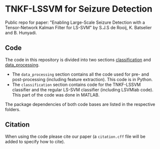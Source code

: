 # TNKF-LSSVM for Seizure Detection

Public repo for paper: "Enabling Large-Scale Seizure Detection with a Tensor-Network Kalman Filter for LS-SVM" by S.J.S de Rooij, K. Batselier and B. Hunyadi.

## Code
The code in this repository is divided into two sections [classification](classification/) and [data_processing](data_processing/). 
- The `data_processing` section contains all the code used for pre- and post-processing (including feature extraction). This code is in Python.
- The `classification` section contains code for the TNKF-LSSVM classifier and the regular LS-SVM classifier (including LSVMlab code). This part of the code was done in MATLAB. 

The package dependencies of both code bases are listed in the respective folders.

## Citation
When using the code please cite our paper (a `citation.cff` file will be added to specify how to cite).






